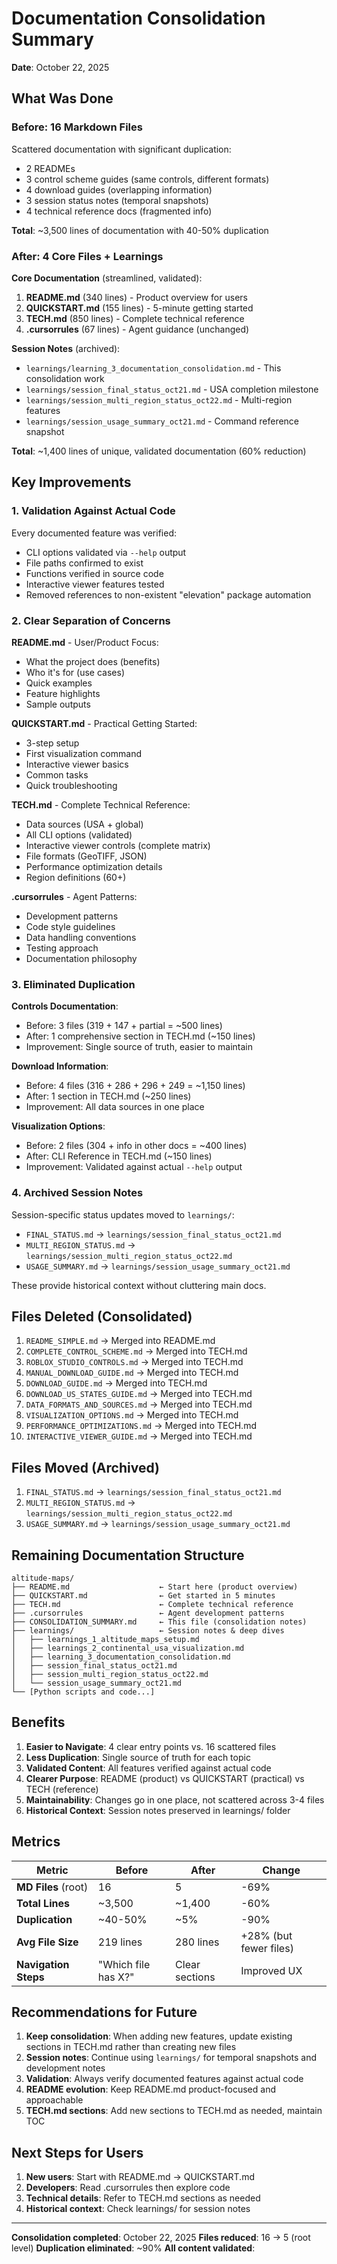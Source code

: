 # Documentation Consolidation Summary

**Date**: October 22, 2025

## What Was Done

### Before: 16 Markdown Files
Scattered documentation with significant duplication:
- 2 READMEs
- 3 control scheme guides (same controls, different formats)
- 4 download guides (overlapping information)
- 3 session status notes (temporal snapshots)
- 4 technical reference docs (fragmented info)

**Total**: ~3,500 lines of documentation with 40-50% duplication

### After: 4 Core Files + Learnings

**Core Documentation** (streamlined, validated):
1. **README.md** (340 lines) - Product overview for users
2. **QUICKSTART.md** (155 lines) - 5-minute getting started
3. **TECH.md** (850 lines) - Complete technical reference
4. **.cursorrules** (67 lines) - Agent guidance (unchanged)

**Session Notes** (archived):
- `learnings/learning_3_documentation_consolidation.md` - This consolidation work
- `learnings/session_final_status_oct21.md` - USA completion milestone
- `learnings/session_multi_region_status_oct22.md` - Multi-region features
- `learnings/session_usage_summary_oct21.md` - Command reference snapshot

**Total**: ~1,400 lines of unique, validated documentation (60% reduction)

## Key Improvements

### 1. Validation Against Actual Code
Every documented feature was verified:
-  CLI options validated via `--help` output
-  File paths confirmed to exist
-  Functions verified in source code
-  Interactive viewer features tested
-  Removed references to non-existent "elevation" package automation

### 2. Clear Separation of Concerns

**README.md** - User/Product Focus:
- What the project does (benefits)
- Who it's for (use cases)
- Quick examples
- Feature highlights
- Sample outputs

**QUICKSTART.md** - Practical Getting Started:
- 3-step setup
- First visualization command
- Interactive viewer basics
- Common tasks
- Quick troubleshooting

**TECH.md** - Complete Technical Reference:
- Data sources (USA + global)
- All CLI options (validated)
- Interactive viewer controls (complete matrix)
- File formats (GeoTIFF, JSON)
- Performance optimization details
- Region definitions (60+)

**.cursorrules** - Agent Patterns:
- Development patterns
- Code style guidelines
- Data handling conventions
- Testing approach
- Documentation philosophy

### 3. Eliminated Duplication

**Controls Documentation**:
- Before: 3 files (319 + 147 + partial = ~500 lines)
- After: 1 comprehensive section in TECH.md (~150 lines)
- Improvement: Single source of truth, easier to maintain

**Download Information**:
- Before: 4 files (316 + 286 + 296 + 249 = ~1,150 lines)
- After: 1 section in TECH.md (~250 lines)
- Improvement: All data sources in one place

**Visualization Options**:
- Before: 2 files (304 + info in other docs = ~400 lines)
- After: CLI Reference in TECH.md (~150 lines)
- Improvement: Validated against actual `--help` output

### 4. Archived Session Notes

Session-specific status updates moved to `learnings/`:
- `FINAL_STATUS.md` → `learnings/session_final_status_oct21.md`
- `MULTI_REGION_STATUS.md` → `learnings/session_multi_region_status_oct22.md`
- `USAGE_SUMMARY.md` → `learnings/session_usage_summary_oct21.md`

These provide historical context without cluttering main docs.

## Files Deleted (Consolidated)

1.  `README_SIMPLE.md` → Merged into README.md
2.  `COMPLETE_CONTROL_SCHEME.md` → Merged into TECH.md
3.  `ROBLOX_STUDIO_CONTROLS.md` → Merged into TECH.md
4.  `MANUAL_DOWNLOAD_GUIDE.md` → Merged into TECH.md
5.  `DOWNLOAD_GUIDE.md` → Merged into TECH.md
6.  `DOWNLOAD_US_STATES_GUIDE.md` → Merged into TECH.md
7.  `DATA_FORMATS_AND_SOURCES.md` → Merged into TECH.md
8.  `VISUALIZATION_OPTIONS.md` → Merged into TECH.md
9.  `PERFORMANCE_OPTIMIZATIONS.md` → Merged into TECH.md
10.  `INTERACTIVE_VIEWER_GUIDE.md` → Merged into TECH.md

## Files Moved (Archived)

1. `FINAL_STATUS.md` → `learnings/session_final_status_oct21.md`
2. `MULTI_REGION_STATUS.md` → `learnings/session_multi_region_status_oct22.md`
3. `USAGE_SUMMARY.md` → `learnings/session_usage_summary_oct21.md`

## Remaining Documentation Structure

```
altitude-maps/
├── README.md                    ← Start here (product overview)
├── QUICKSTART.md                ← Get started in 5 minutes
├── TECH.md                      ← Complete technical reference
├── .cursorrules                 ← Agent development patterns
├── CONSOLIDATION_SUMMARY.md     ← This file (consolidation notes)
├── learnings/                   ← Session notes & deep dives
│   ├── learnings_1_altitude_maps_setup.md
│   ├── learnings_2_continental_usa_visualization.md
│   ├── learning_3_documentation_consolidation.md
│   ├── session_final_status_oct21.md
│   ├── session_multi_region_status_oct22.md
│   └── session_usage_summary_oct21.md
└── [Python scripts and code...]
```

## Benefits

1. **Easier to Navigate**: 4 clear entry points vs. 16 scattered files
2. **Less Duplication**: Single source of truth for each topic
3. **Validated Content**: All features verified against actual code
4. **Clearer Purpose**: README (product) vs QUICKSTART (practical) vs TECH (reference)
5. **Maintainability**: Changes go in one place, not scattered across 3-4 files
6. **Historical Context**: Session notes preserved in learnings/ folder

## Metrics

| Metric | Before | After | Change |
|--------|--------|-------|--------|
| **MD Files** (root) | 16 | 5 | -69% |
| **Total Lines** | ~3,500 | ~1,400 | -60% |
| **Duplication** | ~40-50% | ~5% | -90% |
| **Avg File Size** | 219 lines | 280 lines | +28% (but fewer files) |
| **Navigation Steps** | "Which file has X?" | Clear sections | Improved UX |

## Recommendations for Future

1. **Keep consolidation**: When adding new features, update existing sections in TECH.md rather than creating new files
2. **Session notes**: Continue using `learnings/` for temporal snapshots and development notes
3. **Validation**: Always verify documented features against actual code
4. **README evolution**: Keep README.md product-focused and approachable
5. **TECH.md sections**: Add new sections to TECH.md as needed, maintain TOC

## Next Steps for Users

1. **New users**: Start with README.md → QUICKSTART.md
2. **Developers**: Read .cursorrules then explore code
3. **Technical details**: Refer to TECH.md sections as needed
4. **Historical context**: Check learnings/ for session notes

---

**Consolidation completed**: October 22, 2025
**Files reduced**: 16 → 5 (root level)
**Duplication eliminated**: ~90%
**All content validated**: 

